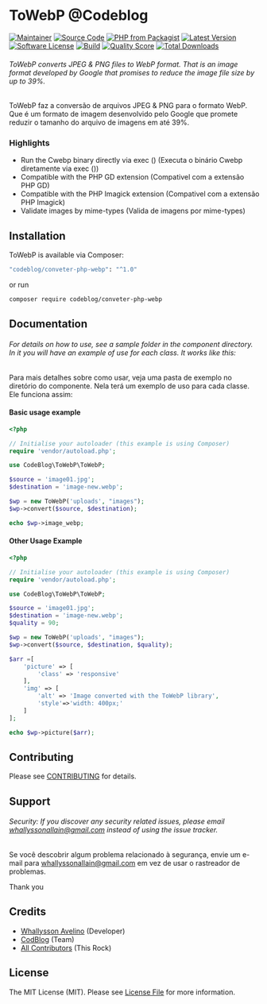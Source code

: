 # ToWebP @Codeblog 

[![Maintainer](http://img.shields.io/badge/maintainer-@whallysson-blue.svg?style=flat-square)](https://twitter.com/whallysson)
[![Source Code](http://img.shields.io/badge/source-codeblog/conveterphpwebp-blue.svg?style=flat-square)](https://github.com/whallysson/conveter-php-webp)
[![PHP from Packagist](https://img.shields.io/packagist/php-v/codeblog/conveter-php-webp.svg?style=flat-square)](https://packagist.org/packages/codeblog/conveter-php-webp)
[![Latest Version](https://img.shields.io/github/release/whallysson/conveter-php-webp.svg?style=flat-square)](https://github.com/whallysson/conveter-php-webp/releases)
[![Software License](https://img.shields.io/badge/license-MIT-brightgreen.svg?style=flat-square)](LICENSE)
[![Build](https://img.shields.io/scrutinizer/build/g/whallysson/conveter-php-webp.svg?style=flat-square)](https://scrutinizer-ci.com/g/whallysson/conveter-php-webp)
[![Quality Score](https://img.shields.io/scrutinizer/g/whallysson/conveter-php-webp.svg?style=flat-square)](https://scrutinizer-ci.com/g/whallysson/conveter-php-webp)
[![Total Downloads](https://img.shields.io/packagist/dt/codeblog/conveter-php-webp.svg?style=flat-square)](https://packagist.org/packages/codeblog/conveter-php-webp)

###### ToWebP converts JPEG & PNG files to WebP format. That is an image format developed by Google that promises to reduce the image file size by up to 39%.

ToWebP faz a conversão de arquivos JPEG & PNG para o formato WebP. Que é um formato de imagem desenvolvido pelo Google que promete reduzir o tamanho do arquivo de imagens em até 39%.


### Highlights

- Run the Cwebp binary directly via exec () (Executa o binário Cwebp diretamente via exec ())
- Compatible with the PHP GD extension (Compativel com a extensão PHP GD)
- Compatible with the PHP Imagick extension (Compativel com a extensão PHP Imagick)
- Validate images by mime-types (Valida de imagens por mime-types)

## Installation

ToWebP is available via Composer:

```bash
"codeblog/conveter-php-webp": "^1.0"
```

or run

```bash
composer require codeblog/conveter-php-webp
```

## Documentation

###### For details on how to use, see a sample folder in the component directory. In it you will have an example of use for each class. It works like this:

Para mais detalhes sobre como usar, veja uma pasta de exemplo no diretório do componente. Nela terá um exemplo de uso para cada classe. Ele funciona assim:

#### Basic usage example

```php
<?php

// Initialise your autoloader (this example is using Composer)
require 'vendor/autoload.php';

use CodeBlog\ToWebP\ToWebP;

$source = 'image01.jpg';
$destination = 'image-new.webp';

$wp = new ToWebP('uploads', "images");
$wp->convert($source, $destination);

echo $wp->image_webp;
```

#### Other Usage Example

```php
<?php

// Initialise your autoloader (this example is using Composer)
require 'vendor/autoload.php';

use CodeBlog\ToWebP\ToWebP;

$source = 'image01.jpg';
$destination = 'image-new.webp';
$quality = 90;

$wp = new ToWebP('uploads', "images");
$wp->convert($source, $destination, $quality);

$arr =[
    'picture' => [
        'class' => 'responsive'
    ],
    'img' => [
        'alt' => 'Image converted with the ToWebP library',
        'style'=>'width: 400px;'
    ]
];

echo $wp->picture($arr);
```

## Contributing

Please see [CONTRIBUTING](https://github.com/whallysson/conveter-php-webp/blob/master/CONTRIBUTING.md) for details.

## Support

###### Security: If you discover any security related issues, please email whallyssonallain@gmail.com instead of using the issue tracker.

Se você descobrir algum problema relacionado à segurança, envie um e-mail para whallyssonallain@gmail.com em vez de usar o rastreador de problemas.

Thank you

## Credits

- [Whallysson Avelino](https://github.com/whallysson) (Developer)
- [CodBlog](https://github.com/whallysson) (Team)
- [All Contributors](https://github.com/whallysson/conveter-php-webp/contributors) (This Rock)

## License

The MIT License (MIT). Please see [License File](https://github.com/whallysson/conveter-php-webp/blob/master/LICENSE) for more information.